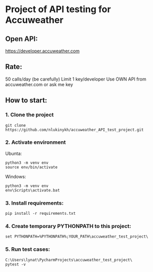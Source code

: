 # Project of API testing for Accuweather

## Open API:
https://developer.accuweather.com

## Rate: 
50 calls/day (be carefully)
Limit 1 key/developer
Use OWN API from accuweather.com or ask me key

## How to start:
### 1. Clone the project
```
git clone https://github.com/nlukinykh/accuweather_API_test_project.git
```

### 2. Activate environment
Ubunta:
```
python3 -m venv env
source env/bin/activate
```
Windows:
```
python3 -m venv env
env\Scripts\activate.bat
```
### 3. Install requirements:
```
pip install -r requirements.txt
```
### 4. Create temporary PYTHONPATH to this project:
```
set PYTHONPATH=%PYTHONPATH%;YOUR_PATH\accuweather_test_project\
```
### 5. Run test cases:
```
C:\Users\lynat\PycharmProjects\accuweather_test_project\
pytest -v
```

